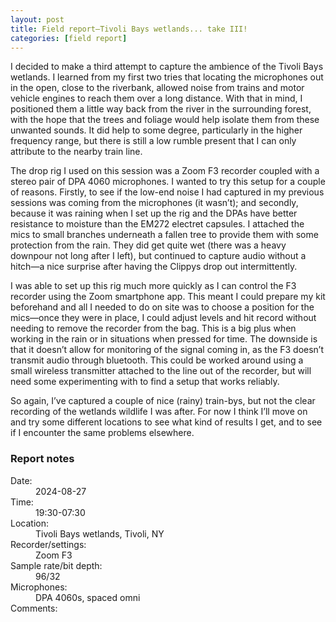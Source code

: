 ```yaml
---
layout: post
title: Field report—Tivoli Bays wetlands... take III!
categories: [field report]
---
```


I decided to make a third attempt to capture the ambience of the Tivoli Bays wetlands. <!--more-->I learned from my first two tries that locating the microphones out in the open, close to the riverbank, allowed noise from trains and motor vehicle engines to reach them over a long distance. With that in mind, I positioned them a little way back from the river in the surrounding forest, with the hope that the trees and foliage would help isolate them from these unwanted sounds. It did help to some degree, particularly in the higher frequency range, but there is still a low rumble present that I can only attribute to the nearby train line.

The drop rig I used on this session was a Zoom F3 recorder coupled with a stereo pair of DPA 4060 microphones. I wanted to try this setup for a couple of reasons. Firstly, to see if the low-end noise I had captured in my previous sessions was coming from the microphones (it wasn’t); and secondly, because it was raining when I set up the rig and the DPAs have better resistance to moisture than the EM272 electret capsules. I attached the mics to small branches underneath a fallen tree to provide them with some protection from the rain. They did get quite wet (there was a heavy downpour not long after I left), but continued to capture audio without a hitch—a nice surprise after having the Clippys drop out intermittently.

I was able to set up this rig much more quickly as I can control the F3 recorder using the Zoom smartphone app. This meant I could prepare my kit beforehand and all I needed to do on site was to choose a position for the mics—once they were in place, I could adjust levels and hit record without needing to remove the recorder from the bag. This is a big plus when working in the rain or in situations when pressed for time. The downside is that it doesn’t allow for monitoring of the signal coming in, as the F3 doesn’t transmit audio through bluetooth. This could be worked around using a small wireless transmitter attached to the line out of the recorder, but will need some experimenting with to find a setup that works reliably.

So again, I’ve captured a couple of nice (rainy) train-bys, but not the clear recording of the wetlands wildlife I was after. For now I think I’ll move on and try some different locations to see what kind of results I get, and to see if I encounter the same problems elsewhere.

<div id="report_notes" class="report-notes-container">
	<div class="report-notes">
		<h3>Report notes</h3>
		<dl>
			<dt>Date:</dt> 
				<dd>2024-08-27</dd>
			<dt>Time:</dt> 
				<dd>19:30-07:30</dd>
			<dt>Location:</dt> 
				<dd>Tivoli Bays wetlands, Tivoli, NY</dd>
			<dt>Recorder/settings:</dt> 
				<dd>Zoom F3</dd>
			<dt>Sample rate/bit depth:</dt> 
				<dd>96/32</dd>
			<dt>Microphones:</dt> 
				<dd>DPA 4060s, spaced omni</dd>
			<dt class="details">Comments:</dt> 
				<dd></dd>
		</dl>
	</div>
</div>
